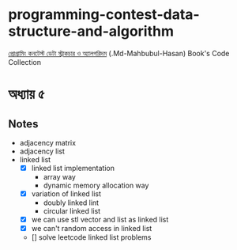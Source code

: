 # programming-contest-data-structure-and-algorithm

[প্রোগ্রামিং কনটেস্ট ডেটা স্ট্রাকচার ও অ্যালগরিদম](http://dimik.pub/book/77) (.Md-Mahbubul-Hasan) Book's Code Collection

<!-- - pp means proper -->

# অধ্যায় ৫

## Notes

-   adjacency matrix
-   adjacency list
-   linked list
    -   [x] linked list implementation
        -   array way
        -   dynamic memory allocation way
    -   [x] variation of linked list
        -   doubly linked lint
        -   circular linked list
    -   [x] we can use stl vector and list as linked list
    -   [x] we can't random access in linked list
    -   [] solve leetcode linked list problems
